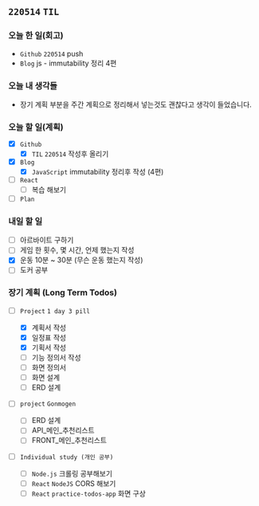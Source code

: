 ## `220514` `TIL`

### 오늘 한 일(회고)

- `Github` `220514` push
- `Blog` js - immutability 정리 4편

### 오늘 내 생각들

- 장기 계획 부분을 주간 계획으로 정리해서 넣는것도 괜찮다고 생각이 들었습니다.

### 오늘 할 일(계획)

- [x] `Github`
  - [x] `TIL` `220514` 작성후 올리기
- [x] `Blog`
  - [x] `JavaScript` immutability 정리후 작성 (4편)
- [ ] `React`
  - [ ] 복습 해보기
- [ ] `Plan`

### 내일 할 일

- [ ] 아르바이트 구하기
- [ ] 게임 한 횟수, 몇 시간, 언제 했는지 작성
- [x] 운동 10분 ~ 30분 (무슨 운동 했는지 작성)
- [ ] 도커 공부

### 장기 계획 (Long Term Todos)

- [ ] `Project` `1 day 3 pill`

  - [x] 계획서 작성
  - [x] 일정표 작성
  - [x] 기획서 작성
  - [ ] 기능 정의서 작성
  - [ ] 화면 정의서
  - [ ] 화면 설계
  - [ ] ERD 설계

- [ ] `project` `Gonmogen`

  - [ ] ERD 설계
  - [ ] API\_메인\_추천리스트
  - [ ] FRONT\_메인\_추천리스트

- [ ] `Individual study (개인 공부)`
  - [ ] `Node.js` 크롤링 공부해보기
  - [ ] `React` `NodeJS` CORS 해보기
  - [ ] `React` `practice-todos-app` 화면 구상
